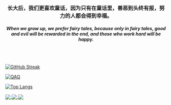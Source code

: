 
<div align="center">
  <h3>长大后，我们更喜欢童话，因为只有在童话里，善恶到头终有报，努力的人都会得到幸福。</h3>
  <h5>When we grow up, we prefer fairy tales, because only in fairy tales, good and evil will be rewarded in the end, and those who work hard will be happy.</h5>
</div>

<br />

## 


[![GitHub Streak](https://streak-stats.demolab.com?user=hwxlikemi&theme=dark&hide_border=%E5%81%87&border_radius=5&locale=zh_Hans&mode=weekly)](https://github.com/hwxlikemi) 



<div>
  <a href="https://github.com/hwxlikemi">
    <img src="https://github-readme-stats-neon-psi-82.vercel.app/api?username=hwxlikemi&show_icons=true&hide_border=true&icon_color=586069&title_color=a0a9af" alt="QAQ">
  </a>
</div>

[![Top Langs](https://github-readme-stats.vercel.app/api/top-langs/?username=hwxlikemi&layout=compact)](https://github.com/hwxlikemi)









<a href="https://github.com/hwxlikemi/lxs">
  <img align="center" src="https://github-readme-stats.vercel.app/api/pin/?username=hwxlikemi&repo=lxs" />
</a>
<a href="https://github.com/hwxlikemi/mfp">
  <img align="center" src="https://github-readme-stats.vercel.app/api/pin/?username=hwxlikemi&repo=mfp" />
</a>
<a href="https://hwxlikemi.github.io/blog">
  <img align="center" src="https://github-readme-stats.vercel.app/api/pin/?username=hwxlikemi&repo=blog" />
</a>


